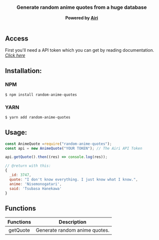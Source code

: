 <h3 align="center"><strong>Generate random anime quotes from a huge database</strong></h3>
<center><strong>Powered by <a href="https://airi.kyoyo.me" target="_blank">Airi</a></strong></center>
<br>

## Access

First you'll need a API token which you can get by reading documentation. _[Click here](https://airi.kyoyo.me)_

## Installation:

### NPM

```bash
$ npm install random-anime-quotes
```

### YARN

```bash
$ yarn add random-anime-quotes
```

## Usage:

```javascript
const AnimeQuote =require("random-anime-quotes");
const api = new AnimeQuote("YOUR TOKEN"); // The Airi API Token

api.getQuote().then((res) => console.log(res));

// @return with this:
{
  _id: 3747,
  quote: "I don't know everything. I just know what I know.",
  anime: 'Nisemonogatari',
  said: 'Tsubasa Hanekawa'
}
```

## Functions

| **Functions** | **Description**               |
| :-----------: | ----------------------------- |
|   getQuote    | Generate random anime quotes. |
